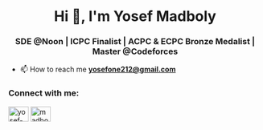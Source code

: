 <h1 align="center">Hi 👋, I'm Yosef Madboly</h1>
<h3 align="center">SDE @Noon | ICPC Finalist | ACPC & ECPC Bronze Medalist | Master @Codeforces</h3>


- 📫 How to reach me **yosefone212@gmail.com**


<h3 align="left">Connect with me:</h3>
<p align="left">
<a href="https://linkedin.com/in/yosef-mahmoud" target="blank"><img align="center" src="https://raw.githubusercontent.com/rahuldkjain/github-profile-readme-generator/master/src/images/icons/Social/linked-in-alt.svg" alt="yosef-mahmoud" height="30" width="40" /></a>
<a href="https://codeforces.com/profile/madboly" target="blank"><img align="center" src="https://raw.githubusercontent.com/rahuldkjain/github-profile-readme-generator/master/src/images/icons/Social/codeforces.svg" alt="madboly" height="30" width="40" /></a>
</p>


